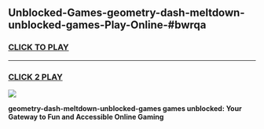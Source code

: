 
## Unblocked-Games-geometry-dash-meltdown-unblocked-games-Play-Online-#bwrqa
<h3>
<a href="https://premium.freeplayer.one?title=geometry-dash-meltdown-unblocked-games&ref=27F">CLICK TO PLAY</a></h3>
<hr>

<h3>
<a href="https://premium.freeplayer.one?title=geometry-dash-meltdown-unblocked-games&ref=27F">CLICK 2 PLAY</a>
  
</h3>

<a href="https://premium.freeplayer.one?title=geometry-dash-meltdown-unblocked-games&ref=27F"><img src="https://clearcache.store/games.png"></a>


**geometry-dash-meltdown-unblocked-games games unblocked: Your Gateway to Fun and Accessible Online Gaming**
